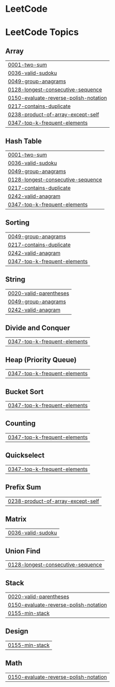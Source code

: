 # LeetCode
<!---LeetCode Topics Start-->
# LeetCode Topics
## Array
|  |
| ------- |
| [0001-two-sum](https://github.com/yehiahassanain/LeetCode/tree/master/0001-two-sum) |
| [0036-valid-sudoku](https://github.com/yehiahassanain/LeetCode/tree/master/0036-valid-sudoku) |
| [0049-group-anagrams](https://github.com/yehiahassanain/LeetCode/tree/master/0049-group-anagrams) |
| [0128-longest-consecutive-sequence](https://github.com/yehiahassanain/LeetCode/tree/master/0128-longest-consecutive-sequence) |
| [0150-evaluate-reverse-polish-notation](https://github.com/yehiahassanain/LeetCode/tree/master/0150-evaluate-reverse-polish-notation) |
| [0217-contains-duplicate](https://github.com/yehiahassanain/LeetCode/tree/master/0217-contains-duplicate) |
| [0238-product-of-array-except-self](https://github.com/yehiahassanain/LeetCode/tree/master/0238-product-of-array-except-self) |
| [0347-top-k-frequent-elements](https://github.com/yehiahassanain/LeetCode/tree/master/0347-top-k-frequent-elements) |
## Hash Table
|  |
| ------- |
| [0001-two-sum](https://github.com/yehiahassanain/LeetCode/tree/master/0001-two-sum) |
| [0036-valid-sudoku](https://github.com/yehiahassanain/LeetCode/tree/master/0036-valid-sudoku) |
| [0049-group-anagrams](https://github.com/yehiahassanain/LeetCode/tree/master/0049-group-anagrams) |
| [0128-longest-consecutive-sequence](https://github.com/yehiahassanain/LeetCode/tree/master/0128-longest-consecutive-sequence) |
| [0217-contains-duplicate](https://github.com/yehiahassanain/LeetCode/tree/master/0217-contains-duplicate) |
| [0242-valid-anagram](https://github.com/yehiahassanain/LeetCode/tree/master/0242-valid-anagram) |
| [0347-top-k-frequent-elements](https://github.com/yehiahassanain/LeetCode/tree/master/0347-top-k-frequent-elements) |
## Sorting
|  |
| ------- |
| [0049-group-anagrams](https://github.com/yehiahassanain/LeetCode/tree/master/0049-group-anagrams) |
| [0217-contains-duplicate](https://github.com/yehiahassanain/LeetCode/tree/master/0217-contains-duplicate) |
| [0242-valid-anagram](https://github.com/yehiahassanain/LeetCode/tree/master/0242-valid-anagram) |
| [0347-top-k-frequent-elements](https://github.com/yehiahassanain/LeetCode/tree/master/0347-top-k-frequent-elements) |
## String
|  |
| ------- |
| [0020-valid-parentheses](https://github.com/yehiahassanain/LeetCode/tree/master/0020-valid-parentheses) |
| [0049-group-anagrams](https://github.com/yehiahassanain/LeetCode/tree/master/0049-group-anagrams) |
| [0242-valid-anagram](https://github.com/yehiahassanain/LeetCode/tree/master/0242-valid-anagram) |
## Divide and Conquer
|  |
| ------- |
| [0347-top-k-frequent-elements](https://github.com/yehiahassanain/LeetCode/tree/master/0347-top-k-frequent-elements) |
## Heap (Priority Queue)
|  |
| ------- |
| [0347-top-k-frequent-elements](https://github.com/yehiahassanain/LeetCode/tree/master/0347-top-k-frequent-elements) |
## Bucket Sort
|  |
| ------- |
| [0347-top-k-frequent-elements](https://github.com/yehiahassanain/LeetCode/tree/master/0347-top-k-frequent-elements) |
## Counting
|  |
| ------- |
| [0347-top-k-frequent-elements](https://github.com/yehiahassanain/LeetCode/tree/master/0347-top-k-frequent-elements) |
## Quickselect
|  |
| ------- |
| [0347-top-k-frequent-elements](https://github.com/yehiahassanain/LeetCode/tree/master/0347-top-k-frequent-elements) |
## Prefix Sum
|  |
| ------- |
| [0238-product-of-array-except-self](https://github.com/yehiahassanain/LeetCode/tree/master/0238-product-of-array-except-self) |
## Matrix
|  |
| ------- |
| [0036-valid-sudoku](https://github.com/yehiahassanain/LeetCode/tree/master/0036-valid-sudoku) |
## Union Find
|  |
| ------- |
| [0128-longest-consecutive-sequence](https://github.com/yehiahassanain/LeetCode/tree/master/0128-longest-consecutive-sequence) |
## Stack
|  |
| ------- |
| [0020-valid-parentheses](https://github.com/yehiahassanain/LeetCode/tree/master/0020-valid-parentheses) |
| [0150-evaluate-reverse-polish-notation](https://github.com/yehiahassanain/LeetCode/tree/master/0150-evaluate-reverse-polish-notation) |
| [0155-min-stack](https://github.com/yehiahassanain/LeetCode/tree/master/0155-min-stack) |
## Design
|  |
| ------- |
| [0155-min-stack](https://github.com/yehiahassanain/LeetCode/tree/master/0155-min-stack) |
## Math
|  |
| ------- |
| [0150-evaluate-reverse-polish-notation](https://github.com/yehiahassanain/LeetCode/tree/master/0150-evaluate-reverse-polish-notation) |
<!---LeetCode Topics End-->